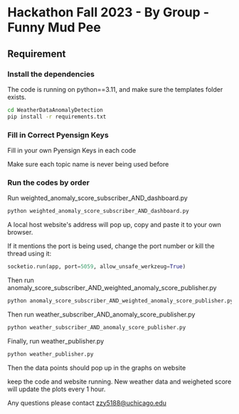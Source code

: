 # Hackathon Fall 2023 - By Group - Funny Mud Pee

## Requirement


### Install the dependencies
The code is running on python==3.11, and make sure the templates folder exists.
```bash
cd WeatherDataAnomalyDetection 
pip install -r requirements.txt
```


### Fill in Correct Pyensign Keys
Fill in your own Pyensign Keys in each code

Make sure each topic name is never being used before

### Run the codes by order

Run weighted_anomaly_score_subscriber_AND_dashboard.py
```bash
python weighted_anomaly_score_subscriber_AND_dashboard.py
```
A local host website's address will pop up, copy and paste it to your own browser.

If it mentions the port is being used, change the port number or kill the thread using it:
```python
socketio.run(app, port=5059, allow_unsafe_werkzeug=True)
```
Then run anomaly_score_subscriber_AND_weighted_anomaly_score_publisher.py
```bash
python anomaly_score_subscriber_AND_weighted_anomaly_score_publisher.py
```
Then run weather_subscriber_AND_anomaly_score_publisher.py
```bash
python weather_subscriber_AND_anomaly_score_publisher.py
```
Finally, run weather_publisher.py
```bash
python weather_publisher.py
```

Then the data points should pop up in the graphs on website

keep the code and website running. New weather data and weigheted score will update the plots every 1 hour.

Any questions please contact zzy5188@uchicago.edu

